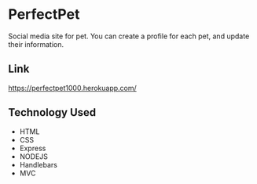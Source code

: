 # PerfectPet
Social media site for pet. You can create a profile for each pet, and update their information.


## Link
https://perfectpet1000.herokuapp.com/


## Technology Used
* HTML
* CSS
* Express
* NODEJS
* Handlebars
* MVC